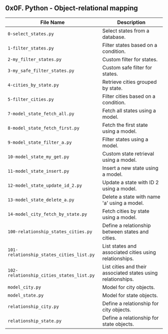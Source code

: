 ## 0x0F. Python - Object-relational mapping

| File Name                                | Description                                                  |
|------------------------------------------|--------------------------------------------------------------|
| `0-select_states.py`                     | Select states from a database.                               |
| `1-filter_states.py`                     | Filter states based on a condition.                          |
| `2-my_filter_states.py`                  | Custom filter for states.                                    |
| `3-my_safe_filter_states.py`             | Custom safe filter for states.                               |
| `4-cities_by_state.py`                   | Retrieve cities grouped by state.                            |
| `5-filter_cities.py`                     | Filter cities based on a condition.                          |
| `7-model_state_fetch_all.py`             | Fetch all states using a model.                              |
| `8-model_state_fetch_first.py`           | Fetch the first state using a model.                         |
| `9-model_state_filter_a.py`              | Filter states using a model.                                 |
| `10-model_state_my_get.py`               | Custom state retrieval using a model.                        |
| `11-model_state_insert.py`               | Insert a new state using a model.                            |
| `12-model_state_update_id_2.py`          | Update a state with ID 2 using a model.                      |
| `13-model_state_delete_a.py`             | Delete a state with name 'a' using a model.                  |
| `14-model_city_fetch_by_state.py`        | Fetch cities by state using a model.                         |
| `100-relationship_states_cities.py`      | Define a relationship between states and cities.             |
| `101-relationship_states_cities_list.py` | List states and associated cities using relationships.       |
| `102-relationship_cities_states_list.py` | List cities and their associated states using relationships. |
| `model_city.py`                          | Model for city objects.                                      |
| `model_state.py`                         | Model for state objects.                                     |
| `relationship_city.py`                   | Define a relationship for city objects.                      |
| `relationship_state.py`                  | Define a relationship for state objects.                     |

